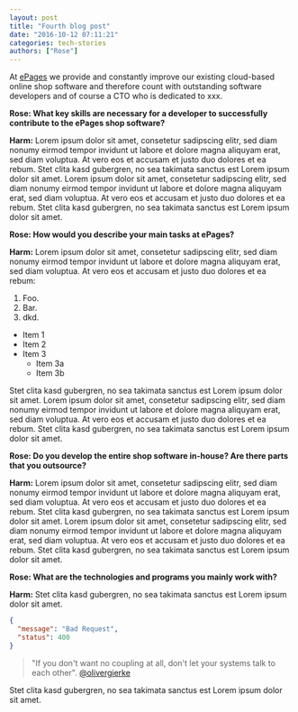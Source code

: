 ```yaml
---
layout: post
title: "Fourth blog post"
date: "2016-10-12 07:11:21"
categories: tech-stories
authors: ["Rose"]
---
```

At [ePages](http://www.epages.com/us/) we provide and constantly improve our existing cloud-based online shop software and therefore count with outstanding software developers and of course a CTO who is dedicated to xxx.

**Rose: What key skills are necessary for a developer to successfully contribute to the ePages shop software?**

**Harm:** Lorem ipsum dolor sit amet, consetetur sadipscing elitr, sed diam nonumy eirmod tempor invidunt ut labore et dolore magna aliquyam erat, sed diam voluptua. At vero eos et accusam et justo duo dolores et ea rebum. Stet clita kasd gubergren, no sea takimata sanctus est Lorem ipsum dolor sit amet. Lorem ipsum dolor sit amet, consetetur sadipscing elitr, sed diam nonumy eirmod tempor invidunt ut labore et dolore magna aliquyam erat, sed diam voluptua. At vero eos et accusam et justo duo dolores et ea rebum. Stet clita kasd gubergren, no sea takimata sanctus est Lorem ipsum dolor sit amet.

**Rose: How would you describe your main tasks at ePages?**

**Harm:** Lorem ipsum dolor sit amet, consetetur sadipscing elitr, sed diam nonumy eirmod tempor invidunt ut labore et dolore magna aliquyam erat, sed diam voluptua. At vero eos et accusam et justo duo dolores et ea rebum:

1. Foo.
2. Bar.
3. dkd.

* Item 1
* Item 2
* Item 3
    * Item 3a
    * Item 3b

Stet clita kasd gubergren, no sea takimata sanctus est Lorem ipsum dolor sit amet. Lorem ipsum dolor sit amet, consetetur sadipscing elitr, sed diam nonumy eirmod tempor invidunt ut labore et dolore magna aliquyam erat, sed diam voluptua. At vero eos et accusam et justo duo dolores et ea rebum. Stet clita kasd gubergren, no sea takimata sanctus est Lorem ipsum dolor sit amet.

**Rose: Do you develop the entire shop software in-house? Are there parts that you outsource?**

**Harm:** Lorem ipsum dolor sit amet, consetetur sadipscing elitr, sed diam nonumy eirmod tempor invidunt ut labore et dolore magna aliquyam erat, sed diam voluptua. At vero eos et accusam et justo duo dolores et ea rebum. Stet clita kasd gubergren, no sea takimata sanctus est Lorem ipsum dolor sit amet. Lorem ipsum dolor sit amet, consetetur sadipscing elitr, sed diam nonumy eirmod tempor invidunt ut labore et dolore magna aliquyam erat, sed diam voluptua. At vero eos et accusam et justo duo dolores et ea rebum. Stet clita kasd gubergren, no sea takimata sanctus est Lorem ipsum dolor sit amet.

**Rose: What are the technologies and programs you mainly work with?**

**Harm:** Stet clita kasd gubergren, no sea takimata sanctus est Lorem ipsum dolor sit amet.

```json
{
  "message": "Bad Request",
  "status": 400
}
```

> "If you don't want no coupling at all, don't let your systems
> talk to each other". [@olivergierke](https://twitter.com/olivergierke/status/733603527549931520)

Stet clita kasd gubergren, no sea takimata sanctus est Lorem ipsum dolor sit amet.
